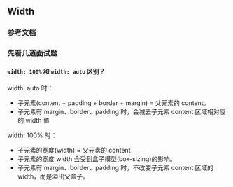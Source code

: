 ## Width

### 参考文档


### 先看几道面试题
#### ```width: 100%``` 和 ```width: auto``` 区别？
width: auto 时：
- 子元素(content + padding + border + margin) = 父元素的 content。 
- 子元素有 margin、border、padding 时，会减去子元素 content 区域相对应的 width 值   

width: 100% 时：
- 子元素的宽度(width) = 父元素的 content
- 子元素的宽度 width 会受到盒子模型(box-sizing)的影响。
- 子元素有 margin、border、padding 时，不改变子元素 content 区域的 width，而是溢出父盒子。